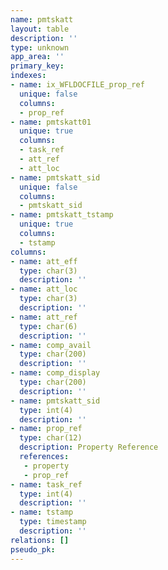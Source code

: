 ```yaml
---
name: pmtskatt
layout: table
description: ''
type: unknown
app_area: ''
primary_key: 
indexes:
- name: ix_WFLDOCFILE_prop_ref
  unique: false
  columns:
  - prop_ref
- name: pmtskatt01
  unique: true
  columns:
  - task_ref
  - att_ref
  - att_loc
- name: pmtskatt_sid
  unique: false
  columns:
  - pmtskatt_sid
- name: pmtskatt_tstamp
  unique: true
  columns:
  - tstamp
columns:
- name: att_eff
  type: char(3)
  description: ''
- name: att_loc
  type: char(3)
  description: ''
- name: att_ref
  type: char(6)
  description: ''
- name: comp_avail
  type: char(200)
  description: ''
- name: comp_display
  type: char(200)
  description: ''
- name: pmtskatt_sid
  type: int(4)
  description: ''
- name: prop_ref
  type: char(12)
  description: Property Reference
  references:
   - property
   - prop_ref
- name: task_ref
  type: int(4)
  description: ''
- name: tstamp
  type: timestamp
  description: ''
relations: []
pseudo_pk: 
---
```


